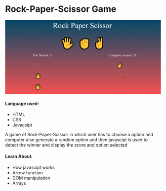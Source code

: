 <!DOCTYPE html>
<html>
  <head>
  </head>
  <body>
    <h1> Rock-Paper-Scissor Game</h1>
    <img src = "https://raw.githubusercontent.com/Sayo1305/Rock_Paper_Scissor-game/main/Screenshot%20(441).png" alt = "photo"> 
    <h4> Language used: </h4>
    <ul>
      <li> HTML </li>
      <li> CSS </li>
      <li> Javacsipt </li>
    </ul>
    <p> A game of Rock-Paper-Scissor in which user has to choose a option and computer also generate a random option and then javascipt is used to detect the winner and display the score and option selected</p>
    <h4> Learn About: </h4>
    <ul>
      <li> How javascipt works </li>
      <li> Arrow function </li>
      <li> DOM manipulation </li>
      <li> Arrays </li>
    </ul>
  </body>
</html>
